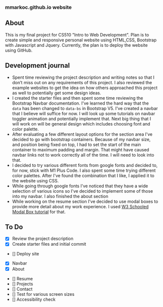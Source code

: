 ### mmarkoc.github.io website

## About

This is my final project for CS510 "Intro to Web Development". Plan is to create simple and responsive personal website using HTML,CSS, Bootstrap with Javascript and Jquery. Currently, the plan is to deploy the website using GitHub.

## Development journal

- Spent time reviewing the project description and writing notes so that I don’t miss out on any requirements of this project. I also reviewed the example websites to get the idea on how others approached this project as well to potentially get some design ideas.
- I created the starter files and then spent some time reviewing the Bootstrap Navbar documentation. I've learned the hard way that the `data` has been changed to `data-bs` in Bootstrap V5. I've created a navbar that I believe will suffice for now. I will look up some tutorials on navbar toggler animation and potentially implement that. Next big thing that I will work on will be general design which includes choosing font and color palette.
- After evaluating a few different layout options for the section area I've decided to go with bootstrap containers. Because of my navbar size, and position being fixed on top, I had to set the start of the main container to maximum padding and margin. That might have caused navbar links not to work correctly all of the time. I will need to look into that.
- I decided to try various different fonts from google fonts and decided to, for now, stick with M1 Plus Code. I also spent some time trying different color palettes. After I've found the combination that I like, I applied it to the website using CSS.
- While going through google fonts I've noticed that they have a wide selection of various icons so I've decided to implement some of those into my navbar. I also finished the about section
- While working on the resume section I've decided to use modal boxes to provide more detail about my work experience. I used [W3 Schooled Modal Box tutorial](https://www.w3schools.com/howto/howto_css_modals.asp) for that.

## To Do

- [x] Review the project description
- [x] Create starter files and initial commit
- [] Deploy site
- [x] Navbar
- [x] About
- [] Resume
- [] Projects
- [] Contact
- [] Test for various screen sizes
- [] Accessibility check
